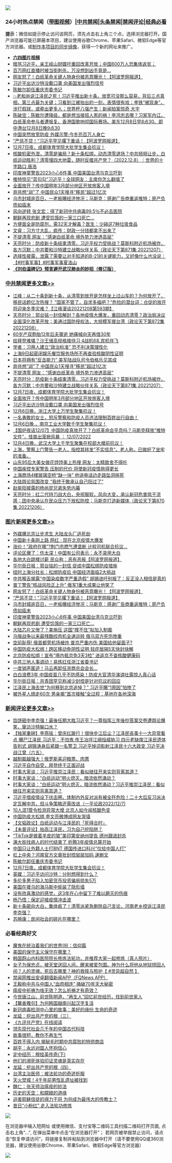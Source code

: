 ![](https://raw.githubusercontent.com/jsvpn/jsproxy/dev/64photo/fqnews-qr.jpg)

<div id="tt">
<h3>24小时热点禁闻（<a href="https://aaa.v2dns.tk/?QAjUl=BgRp5UNKRn&T5Vk=fPVH&Q59Ab=WxGE" target="_blank">带图视频</a>）|<a href="#%E4%B8%AD%E5%85%B1%E7%A6%81%E9%97%BB%E6%9B%B4%E5%A4%9A%E6%96%87%E7%AB%A0">中共禁闻</a>|<a href="#%E5%9B%BE%E7%89%87%E6%96%B0%E9%97%BB%E6%9B%B4%E5%A4%9A%E6%96%87%E7%AB%A0">头条禁闻</a>|<a href="#%E6%96%B0%E9%97%BB%E8%AF%84%E8%AE%BA%E6%9B%B4%E5%A4%9A%E6%96%87%E7%AB%A0">禁闻评论|<a href="#%E5%BF%85%E7%9C%8B%E7%BB%8F%E5%85%B8%E5%A5%BD%E6%96%87">经典必看</a></h3>
<div><b>提示：</b>微信如提示停止访问该网页，须先点击右上角三个点，选择浏览器打开。国产浏览器可能已屏蔽本项目，建议使用谷歌Chrome、苹果Safari、微软Edge等官方浏览器。或<a href="%E5%88%B6%E4%BD%9Cgit%E7%A6%81%E9%97%BB%E9%95%9C%E5%83%8F.md">制作本项目的同步镜像</a>，获得一个新的网址来推广。</div>
<ul>
<li><b><a href="http://d2.v2rss.gq/64.mp4" target="_blank">六四图片视频</a></b></li>
<li><a href="/cnnews/20221208/1821176.md">暗骂习近平，亲王岐山财媒吁重回改革开放；中国600万人恐集体返贫；</a></li>
<li><a href="/cnnews/20221208/1821184.md">百万网红直播时被当街刺杀，万没想到凶手竟是…</a></li>
<li><a href="/topimagenews/20221208/1821246.md">网友怒了！白纸革命关键人物身份被恶意曝光！【阿波罗网报道】</a></li>
<li><a href="/cbnews/20221208/1821070.md">习近平出访沙特没戴口罩 向美国发出强烈信号</a></li>
<li><a href="/comments/20221208/1821088.md">陈敏尔卸任重庆市委书记</a></li>
<li><a href="/sohnews/20221208/1821165.md">💥老和尚说江泽民之死！习近平推出新十条，放宽可没那么容易，背后三点真相，第三点最为关键；习看到江被抬出的一刻，表情很有戏；李铁“被现身”，涉打假球，或牵出更多人；世界杯八强产生｜新闻拍案惊奇 大宇</a></li>
<li><a href="/sohnews/20221208/1821197.md">陈破空：陈敏尔遭降级，都是想当接班人惹的祸！李鸿忠去哪？习家军内讧。白纸革命参与者遭报复。香港国歌响彻国际赛场。美东12月8日早8点30、即中港台12月8日晚9点30</a></li>
<li><a href="/cnnews/20221208/1821185.md">中国突然放宽防疫 外媒示警:今冬恐百万人身亡</a></li>
<li><a href="/topimagenews/20221208/1821236.md">“严惩不贷！”习近平罕见撂下重话！【阿波罗网报道】</a></li>
<li><a href="/comments/20221208/1821085.md">12月7日夜，成都体育学院大批学生集会抗议！</a></li>
<li><a href="/sohnews/20221208/1821182.md">核酸机密外泄，清零是骗局？新十条松绑，动态清零退场？中共频频让步，白纸运动胜利？清零埋四大地雷，随时反噬共产党？（2022.12.8）｜世界的十字路口 唐浩</a></li>
<li><a href="/topimagenews/20221208/1821100.md">印度神童警告2023小心6件事 中国美国台湾乌克兰吓到</a></li>
<li><a href="/cnnews/20221208/1821247.md">推特惊见“蓝勾勾”习近平！全球网友：主席你怎么翻墙了</a></li>
<li><a href="/cbnews/20221208/1821080.md">全面放开？传中国明年3月部分地区开放旅客入境</a></li>
<li><a href="/cbnews/20221208/1821149.md">弃共想“润”了 中国民众1天搜寻“移民”超过1亿次</a></li>
<li><a href="/topimagenews/20221208/1821131.md">乌市封城逾百日，一老板曝经济惨况；马斯克：感谢广告商重返推特；房产负债如癌末</a></li>
<li><a href="/cnnews/20221208/1821166.md">风向逆转 张文宏：得了新冠中共病毒99.5％不必去医院</a></li>
<li><a href="/topimagenews/20221208/1821087.md">朝鲜再现悲剧 遭受饥饿的一家三口死亡…</a></li>
<li><a href="/lifebaike/20221208/1821125.md">方便面全是防腐剂，需32天才解毒？医生：少碰这7种垃圾食品</a></li>
<li><a href="/sohnews/20221208/1821109.md">文睿：习方寸大乱，疯传：财政一分钱都拿不出来了</a></li>
<li><a href="/cbnews/20221208/1821089.md">不提清零 网友：“感谢白纸革命 境外势力渗透高层”</a></li>
<li><a href="/cbnews/20221208/1821086.md">天亮时分：防疫新十条结束清零，习近平权力受挑战？莫斯科附近机场被炸，各方沉默；中共要和沙特建立战略伙伴关系（政论天下第871集 20221207）</a></li>
<li><a href="/sohnews/20221208/1821152.md">选择性披露，泄露了需要让对手知道的B-21的关键能力，又好像什么也没说｜【#时事军事】#时事军事夏洛山</a></li>
<li><b><a href="/comments/20200207/1272816.md" target="_blank">《刘伯温碑记》预言避开武汉肺炎的妙招（修订版）</a></b></li>
</ul>
</div>

<div class="catlist">
<h3><a href="/cbnews/" target="_blank">中共禁闻</a><span><a href="/cbnews/" target="_blank" rel="nofollow">更多文章>></a></span></h3>
<ul>
<li><a href="/cbnews/20221209/1821481.md" target="_blank">江峰：从二十条到新十条，从清零到放开是怎样坐上过山车的？为何放开了，移民话题亿次热搜？ ”国家不管了，自求多福吧？“危险的潜台词：仓促的放开将迎来冬季灾难？【江峰漫谈20221208第593期】</a></li>
<li><a href="/cbnews/20221209/1821446.md" target="_blank">天亮时分：郭台铭一封信解封？各地疫情大爆发，重回动态清零？政治局决议全面深化改革开放；美通过国防授权法，大规模军援台湾（政论天下第872集 20221208）</a></li>
<li><a href="/cbnews/20221209/1821311.md" target="_blank">60岁产双胞胎12年后夫骤逝 她痛喊向天再借30年</a></li>
<li><a href="/cbnews/20221209/1821302.md" target="_blank">给拜登难堪？沙王储高规格接待习 4战机6礼宾机伴飞</a></li>
<li><a href="/cbnews/20221208/1821271.md" target="_blank">学者：习用人建立“政治标准” 恐不利决策理性化</a></li>
<li><a href="/cbnews/20221208/1821270.md" target="_blank">上海9日起密闭娱乐餐饮服务场所不再查验核酸阴性证明</a></li>
<li><a href="/cbnews/20221208/1821261.md" target="_blank">日本将拥有“反击能力” 美军陆战队司令伯格乐见其成</a></li>
<li><a href="/cbnews/20221208/1821149.md" target="_blank">弃共想“润”了 中国民众1天搜寻“移民”超过1亿次</a></li>
<li><a href="/cbnews/20221208/1821089.md" target="_blank">不提清零 网友：“感谢白纸革命 境外势力渗透高层”</a></li>
<li><a href="/cbnews/20221208/1821086.md" target="_blank">天亮时分：防疫新十条结束清零，习近平权力受挑战？莫斯科附近机场被炸，各方沉默；中共要和沙特建立战略伙伴关系（政论天下第871集 20221207）</a></li>
<li><a href="/comments/20221208/1821085.md" target="_blank">12月7日夜，成都体育学院大批学生集会抗议！</a></li>
<li><a href="/cbnews/20221208/1821080.md" target="_blank">全面放开？传中国明年3月部分地区开放旅客入境</a></li>
<li><a href="/cbnews/20221208/1821070.md" target="_blank">习近平出访沙特没戴口罩 向美国发出强烈信号</a></li>
<li><a href="/comments/20221208/1821023.md" target="_blank">12月6日晚，浙江大学上万学生聚集抗议！</a></li>
<li><a href="/comments/20221208/1821005.md" target="_blank">一名勇敢的女士，怒斥警察和防疫人员违法限制百姓出行自由！</a></li>
<li><a href="/comments/20221208/1821004.md" target="_blank">12月6日晚.，南京工业大学数千学生聚集抗议！</a></li>
<li><a href="/comments/20221208/1820935.md" target="_blank">【围炉夜话12/07】中国防疫真放开了？白纸革命会平息吗？马斯克释放“推特文件”，怪兽出笼掀风暴 ｜ 12/07/2022</a></li>
<li><a href="/comments/20221208/1820902.md" target="_blank">12月4日晚，武汉大学上千学生聚集在校部大楼前抗议！</a></li>
<li><a href="/comments/20221208/1820899.md" target="_blank">上海，警察上门警告一老人，指控其转发”不实信息“。老人称，已做好了坐牢的准备。</a></li>
<li><a href="/cbnews/20221208/1820863.md" target="_blank">山东95后大美女做花饽饽美上热搜 网友：太精致舍不得吃</a></li>
<li><a href="/cbnews/20221208/1820852.md" target="_blank">中国疾控专家警告 压制的代价 将使新冠疫情拖得更长</a></li>
<li><a href="/cbnews/20221208/1820835.md" target="_blank">上海商场4楼玻璃空桥“缺一块” 他讲电话边走路坠洞摔死</a></li>
<li><a href="/cbnews/20221207/1820800.md" target="_blank">大陆舆论氛围改变 “我终于敢承认自己阳过了”</a></li>
<li><a href="/cbnews/20221207/1820631.md" target="_blank">赵紫阳披露的杨尚昆兄弟失势内幕</a></li>
<li><a href="/cbnews/20221207/1820630.md" target="_blank">天亮时分：红二代持刀战大白，央视服软，风向大变，承认新冠危害低于流感；团中央承认在民众压力下放松防控；马斯克打造新媒体（政论天下第870集 20221206）</a></li>

</ul>
</div>
<div class="catlist">
<h3><a href="/topimagenews/" target="_blank">图片新闻</a><span><a href="/topimagenews/" target="_blank" rel="nofollow">更多文章>></a></span></h3>
<ul>
<li><a href="/topimagenews/20221209/1821477.md" target="_blank">外媒爆北京让步求生 大陆龙头厂逃死劫</a></li>
<li><a href="/topimagenews/20221209/1821448.md" target="_blank">中国新十条刚上路 网红 : 现在北京疫情大爆发</a></li>
<li><a href="/topimagenews/20221209/1821447.md" target="_blank">涨价！“政府在哪”?荆门市燃气遭垄断 计程司机联合抗议…</a></li>
<li><a href="/topimagenews/20221209/1821402.md" target="_blank">评论区爆了：伤太深！中国有公司表示：永不录用大白</a></li>
<li><a href="/topimagenews/20221209/1821382.md" target="_blank">各地大白跳楼讨薪 民众称：恶有恶报【阿波罗网报道】</a></li>
<li><a href="/topimagenews/20221209/1821301.md" target="_blank">华尔街日报：郭台铭的一封信 促成中国松绑防疫措施</a></li>
<li><a href="/topimagenews/20221209/1821295.md" target="_blank">纽时上海分社长：松绑防疫后 中国经济面临2大挑战</a></li>
<li><a href="/topimagenews/20221209/1821286.md" target="_blank">中共喉舌揭露“中国染疫数字严重造假” 胡锡进吁别报了：反正没人相信是真的</a></li>
<li><a href="/topimagenews/20221208/1821260.md" target="_blank">普丁警告“核战风险正上升” 俄军1重大成果让他笑了</a></li>
<li><a href="/topimagenews/20221208/1821246.md" target="_blank">网友怒了！白纸革命关键人物身份被恶意曝光！【阿波罗网报道】</a></li>
<li><a href="/topimagenews/20221208/1821236.md" target="_blank">“严惩不贷！”习近平罕见撂下重话！【阿波罗网报道】</a></li>
<li><a href="/topimagenews/20221208/1821131.md" target="_blank">乌市封城逾百日，一老板曝经济惨况；马斯克：感谢广告商重返推特；房产负债如癌末</a></li>
<li><a href="/topimagenews/20221208/1821100.md" target="_blank">印度神童警告2023小心6件事 中国美国台湾乌克兰吓到</a></li>
<li><a href="/topimagenews/20221208/1821087.md" target="_blank">朝鲜再现悲剧 遭受饥饿的一家三口死亡…</a></li>
<li><a href="/topimagenews/20221208/1821032.md" target="_blank">大陆芯片又惨了？美施压 这国“撑不住”拟加入制裁</a></li>
<li><a href="/topimagenews/20221208/1821000.md" target="_blank">乌俄战争以来最残酷绞肉机全速运转 俄乌双方死伤惨重</a></li>
<li><a href="/topimagenews/20221208/1820871.md" target="_blank">空前耻辱! 俄首都旁机场被炸 普京严重内伤 美国给他留面子?</a></li>
<li><a href="/topimagenews/20221208/1820823.md" target="_blank">中国防疫大松绑！跨区移动免阴性证明 轻症居隔5天快封快解</a></li>
<li><a href="/topimagenews/20221208/1820822.md" target="_blank">北京防疫松绑！宣布“境内抵京免3天3检” 进返京不查核酸健康码</a></li>
<li><a href="/topimagenews/20221207/1820799.md" target="_blank">中共三地人事调动！易炼红任浙江省委书记</a></li>
<li><a href="/topimagenews/20221207/1820721.md" target="_blank">一度销声匿迹！马云再卸任浙商总会会长…</a></li>
<li><a href="/topimagenews/20221207/1820720.md" target="_blank">白白浪费3年 中国疫苗几乎不防感染！防疫大官清华演讲吐露惊人真心话</a></li>
<li><a href="/topimagenews/20221206/1820407.md" target="_blank">华尔街日报：共青团罕见称减少封控是针对抗议的回应</a></li>
<li><a href="/topimagenews/20221206/1820381.md" target="_blank">江泽民上海去世“为何移到北京追悼？” 习近平曝“1原因”怕惨了</a></li>
<li><a href="/topimagenews/20221206/1820380.md" target="_blank">被外星人绑走60次 男亲揭“首次接触”全过程：基地在各地深海</a></li>

</ul>
</div>
<div class="catlist">
<h3><a href="/comments/" target="_blank">新闻评论</a><span><a href="/comments/" target="_blank" rel="nofollow">更多文章>></a></span></h3>
<ul>
<li><a href="/comments/20221209/1821473.md" target="_blank">馅饼砸中李克强！最後任期大胜习近平？一尊指挥三年後抄答案交卷遭舆论爆笑，窜访沙特躲口水？</a></li>
<li><a href="/comments/20221209/1821471.md" target="_blank">【独家重磅】李燕铭：曾庆红跛行！很快步江后尘？江泽民丧事十一大异常看点 曝尸江泽民 习近平：不怕鬼 传王冶坪江绵恒威胁习 四元老缺席江泽民遗体告别式 胡锦涛身后紧跟一名警卫 习近平悼词影射江泽民十六大政变 习近平决战江曾（六五）</a></li>
<li><a href="/comments/20221209/1821445.md" target="_blank">越制裁越强大！俄罗斯喜迎粮票、肉票</a></li>
<li><a href="/comments/20221209/1821379.md" target="_blank">习近平自作自受，拜登终于正面迎战</a></li>
<li><a href="/comments/20221208/1821256.md" target="_blank">时事大家谈：习近平推崇江泽民：看似继往开来实则背离其道？</a></li>
<li><a href="/comments/20221208/1821255.md" target="_blank">时事大家谈：“白纸运动”明火熄灭，暗流依然涌动？</a></li>
<li><a href="/comments/20221208/1821243.md" target="_blank">时事大家谈：“白纸运动”明火熄灭，暗流依然涌动？习近平推崇江泽民：看似继往开来实则背离其道？</a></li>
<li><a href="/comments/20221208/1821095.md" target="_blank">习近平借疫情设下伏击圈，体制内外反对派有被全歼危险！二十大后反习派决定瓦解中共，但斗争策略还需改进（一平论政2022/12/7)</a></li>
<li><a href="/comments/20221208/1821218.md" target="_blank">10人混1管令检测异常大增 北京人如今闻核酸色变</a></li>
<li><a href="/comments/20221208/1821217.md" target="_blank">中国防疫大松绑 李文亮微博成网友哭墙</a></li>
<li><a href="/comments/20221208/1821202.md" target="_blank">【文韬政论】白纸运动与江泽民的「死得合时」</a></li>
<li><a href="/comments/20221208/1821201.md" target="_blank">【未普评论】抬高江泽民，习为自己挖陷阱？</a></li>
<li><a href="/comments/20221208/1821199.md" target="_blank">“TikTok是披着羊皮的狼”美印第安纳州提告 德州跟进封杀</a></li>
<li><a href="/comments/20221208/1821190.md" target="_blank">满大街找病人的时代结束了 折腾3年疫情总算开始</a></li>
<li><a href="/comments/20221208/1821091.md" target="_blank">中国只让外籍人士打BNT 德国传进口科兴“仅给中国人打”</a></li>
<li><a href="/comments/20221208/1821090.md" target="_blank">杠上中央？河南官方文章批封控层层加码 速删文</a></li>
<li><a href="/comments/20221208/1821088.md" target="_blank">陈敏尔卸任重庆市委书记</a></li>
<li><a href="/comments/20221208/1821085.md" target="_blank">12月7日夜，成都体育学院大批学生集会抗议！</a></li>
<li><a href="/comments/20221208/1821073.md" target="_blank">英媒：习近平访问沙特：分别想得到什么？</a></li>
<li><a href="/comments/20221208/1821072.md" target="_blank">多伦多男子陷入加密货币投资骗局损失5万</a></li>
<li><a href="/comments/20221208/1821071.md" target="_blank">美国在援乌的海马斯中偷装了隐形墙</a></li>
<li><a href="/comments/20221208/1821051.md" target="_blank">没有欣喜激动的感觉，这3年在心中留下了难以磨灭的伤痕</a></li>
<li><a href="/comments/20221208/1821050.md" target="_blank">杨乃悟：保定迎接疫情冲击波</a></li>
<li><a href="/comments/20221208/1821047.md" target="_blank">新十条砸向大白，集体疯了！清零派紧急删除自己言论，河南老乡控诉江泽民李克强？</a></li>
<li><a href="/comments/20221208/1821035.md" target="_blank">苏暁康：民间社会的碎片在哪里？</a></li>

</ul>
</div>

<div class="catlist">
<h3>必看经典好文</h3>
<ul>
<li><a href="/topimagenews/20180529/949649.md" target="_blank">魔鬼在统治着我们的世界(9)：信仰篇</a></li>
<li><a href="/lifebaike/20200520/1331379.md" target="_blank">美国的保守主义保守在哪里？</a></li>
<li><a href="/comments/20211216/1666206.md" target="_blank">韩国蔚山内科医院院长修炼法轮功，并推荐大家一起修炼（真人照片）</a></li>
<li><a href="/comments/20211012/1636544.md" target="_blank">女子为保忠贞，被天堂送回人间，醒来被爱包围。神为什么将他从地狱捞回人间？人的灵魂，死后去哪里？神的救赎与照护【 #灵异超自然 】</a></li>
<li><a href="/comments/20200503/1322531.md" target="_blank">禁闻网推出安卓翻墙新闻APP（FQNews APP）</a></li>
<li><a href="/cbnews/20200730/1371580.md" target="_blank">王毅称中共与中国人“血肉相连” 捅破70年天大秘密</a></li>
<li><a href="/comments/20200502/1322275.md" target="_blank">瘟疫中祈祷为啥无效？怎么祈祷才有奇效？</a></li>
<li><a href="/funmedia/20210321/1509617.md" target="_blank">今世唐江山，前世陈明道，“再生人”回忆前世经历，找到前世家人</a></li>
<li><a href="/bannedvideo/20210301/1495767.md" target="_blank">【馨香雅句】为何韩国越南兴起汉字复活</a></li>
<li><a href="/cbnews/20210421/1530674.md" target="_blank">新冠病毒检测中心里的故事：美好的缘份 生命的奇迹</a></li>
<li><a href="/comments/20200929/1405201.md" target="_blank">龙延：挖出共产党的根（三）</a></li>
<li><a href="/bookonline/20131116/201057.md" target="_blank">《九评共产党》在线阅读</a></li>
<li><a href="/comments/20220329/1711799.md" target="_blank">领先现代社会几千年的中国古代科技</a></li>
<li><a href="/funmedia/20210802/1598610.md" target="_blank">故事很短，教你不再生气</a></li>
<li><a href="/lifebaike/20200711/1358994.md" target="_blank">百姓不得入内 揭秘毛时期中共腐败的特供商店</a></li>
<li><a href="/comments/20180624/961987.md" target="_blank">胡平：永远对国人怀抱信心</a></li>
<li><a href="/tculture/xiulian/20151108/468739.md" target="_blank">定中经历：穆桂英传奇(下)</a></li>
<li><a href="/ssgc/20220828/1777549.md" target="_blank">他们的濒死体验印证灵魂是真实存在</a></li>
<li><a href="/comments/20200930/1405812.md" target="_blank">龙延：挖出共产党的根（四）</a></li>
<li><a href="/comments/20200801/1373219.md" target="_blank">台湾主治医师：被法轮功的奇迹折服</a></li>
<li><a href="/ccpdope/20181219/1049286.md" target="_blank">天火焚城！4千年前男性乱遗址被找到</a></li>
<li><a href="/comments/20200224/1282494.md" target="_blank">魏仁：张天师治瘟疫的妙法</a></li>
<li><a href="/cbnews/20190219/1083302.md" target="_blank">历史的天空：和嫦娥的道缘</a></li>
<li><a href="/comments/20200622/1346846.md" target="_blank">迫害耶稣信徒的得力干将  为何成为最伟大的传教士？</a></li>
<li><a href="/cbnews/20211123/1656425.md" target="_blank">昔日“小粉红” 走入法轮功修炼</a></li>

</ul>
</div>

![](https://raw.githubusercontent.com/jsvpn/jsproxy/dev/64photo/fqnews-qr.jpg)

在浏览器中输入短网址 或使用微信、支付宝等二维码工具扫描二维码打开页面, 点击右上角"...", 在弹出菜单中点击“在浏览器打开”； 若网页被举报禁止访问，请点击“恢复申请访问”，将链接复制并粘贴到浏览器中打开（请不要使用QQ或360浏览器，建议使用谷歌Chrome、苹果Safari、微软Edge等官方浏览器）

![](https://raw.githubusercontent.com/jsvpn/jsproxy/dev/64photo/wx.jpg)